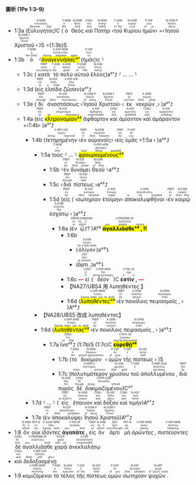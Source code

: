 #### 圖析 (1Pe 1:3–9)
- <rt>1:3a</rt> (<RUBY><ruby><ruby>Εὐλογητὸς<rt>Blessed [be]</rt></ruby><rt>εὐλογητός</rt></ruby><rt>A-NSM</rt></RUBY>)C (<RUBY><ruby><ruby>ὁ<rt>the</rt></ruby><rt>ὁ</rt></ruby><rt>T-NSM</rt></RUBY> <RUBY><ruby><ruby>Θεὸς<rt>God</rt></ruby><rt>θεός</rt></ruby><rt>N-NSM</rt></RUBY> <RUBY><ruby><ruby>καὶ<rt>and</rt></ruby><rt>καί</rt></ruby><rt>CONJ</rt></RUBY> <RUBY><ruby><ruby>Πατὴρ<rt>Father</rt></ruby><rt>πατήρ</rt></ruby><rt>N-NSM</rt></RUBY> ‹<RUBY><ruby><ruby>τοῦ<rt>of the</rt></ruby><rt>ὁ</rt></ruby><rt>T-GSM</rt></RUBY> <RUBY><ruby><ruby>Κυρίου<rt>Lord</rt></ruby><rt>κύριος</rt></ruby><rt>N-GSM</rt></RUBY> <RUBY><ruby><ruby>ἡμῶν<rt>of us</rt></ruby><rt>ἐγώ</rt></ruby><rt>P-1GP</rt></RUBY>› =‹<RUBY><ruby><ruby>Ἰησοῦ<rt>Jesus</rt></ruby><rt>Ἰησοῦς</rt></ruby><rt>N-GSM-P</rt></RUBY> <RUBY><ruby><ruby>Χριστοῦ<rt>Christ</rt></ruby><rt>Χριστός</rt></ruby><rt>N-GSM-T</rt></RUBY> › )S ={<rt>1:3b</rt>}S
- <rt>1:3b</rt> <RUBY><ruby><ruby>ὁ<rt>the [One]</rt></ruby><rt>ὁ</rt></ruby><rt>T-NSM</rt></RUBY> ⸉<RUBY><ruby><ruby><mark><em>ἀναγεννήσας°¹</em></mark><rt>having begotten again</rt></ruby><rt>ἀναγεννάω</rt></ruby><rt>V-AAP-NSM</rt></RUBY> (<RUBY><ruby><ruby>ἡμᾶς<rt>us</rt></ruby><rt>ἐγώ</rt></ruby><rt>P-1AP</rt></RUBY>)c ⸊
	- <rt>1:3c</rt>  (<RUBY><ruby><ruby>κατὰ<rt>according to</rt></ruby><rt>κατά</rt></ruby><rt>PREP</rt></RUBY> <RUBY><ruby><ruby>τὸ<rt>the</rt></ruby><rt>ὁ</rt></ruby><rt>T-ASN</rt></RUBY> <RUBY><ruby><ruby>πολὺ<rt>great</rt></ruby><rt>πολύς</rt></ruby><rt>A-ASN</rt></RUBY> <RUBY><ruby><ruby>αὐτοῦ<rt>of Him</rt></ruby><rt>αὐτός</rt></ruby><rt>P-GSM</rt></RUBY> <RUBY><ruby><ruby>ἔλεος<rt>mercy</rt></ruby><rt>ἔλεος</rt></ruby><rt>N-ASN</rt></RUBY>)a°¹⮥ ⸉ ... ... ⸊ 
	- <rt>1:3d</rt> (<RUBY><ruby><ruby>εἰς<rt>to</rt></ruby><rt>εἰς</rt></ruby><rt>PREP</rt></RUBY> <RUBY><ruby><ruby>ἐλπίδα<rt>a hope</rt></ruby><rt>ἐλπίς</rt></ruby><rt>N-ASF</rt></RUBY> <RUBY><ruby><ruby><em>ζῶσαν</em><rt>living</rt></ruby><rt>ζάω</rt></ruby><rt>V-PAP-ASF</rt></RUBY>)a°¹⮥
	- <rt>1:3e</rt> (<RUBY><ruby><ruby>δι᾽<rt>through</rt></ruby><rt>διά</rt></ruby><rt>PREP</rt></RUBY> <RUBY><ruby><ruby>ἀναστάσεως<rt>[the] resurrection</rt></ruby><rt>ἀνάστασις</rt></ruby><rt>N-GSF</rt></RUBY> ‹<RUBY><ruby><ruby>Ἰησοῦ<rt>of Jesus</rt></ruby><rt>Ἰησοῦς</rt></ruby><rt>N-GSM-P</rt></RUBY> <RUBY><ruby><ruby>Χριστοῦ<rt>Christ</rt></ruby><rt>Χριστός</rt></ruby><rt>N-GSM-T</rt></RUBY>› ‹<RUBY><ruby><ruby>ἐκ<rt>out from</rt></ruby><rt>ἐκ</rt></ruby><rt>PREP</rt></RUBY> <RUBY><ruby><ruby>νεκρῶν ,<rt>[the] dead</rt></ruby><rt>νεκρός</rt></ruby><rt>A-GPM</rt></RUBY>› )a°¹⮥
	- <rt>1:4a</rt> (<RUBY><ruby><ruby>εἰς<rt>to</rt></ruby><rt>εἰς</rt></ruby><rt>PREP</rt></RUBY> <RUBY><ruby><ruby><mark>κληρονομίαν°²</mark><rt>an inheritance</rt></ruby><rt>κληρονομία</rt></ruby><rt>N-ASF</rt></RUBY> <RUBY><ruby><ruby>ἄφθαρτον<rt>imperishable</rt></ruby><rt>ἄφθαρτος</rt></ruby><rt>A-ASF</rt></RUBY> <RUBY><ruby><ruby>καὶ<rt>and</rt></ruby><rt>καί</rt></ruby><rt>CONJ</rt></RUBY> <RUBY><ruby><ruby>ἀμίαντον<rt>undefiled</rt></ruby><rt>ἀμίαντος</rt></ruby><rt>A-ASF</rt></RUBY> <RUBY><ruby><ruby>καὶ<rt>and</rt></ruby><rt>καί</rt></ruby><rt>CONJ</rt></RUBY> <RUBY><ruby><ruby>ἀμάραντον<rt>unfading</rt></ruby><rt>ἀμάραντος</rt></ruby><rt>A-ASF</rt></RUBY> +‹<rt>1:4b</rt>› )a°¹⮥
		- <rt>1:4b</rt> (<RUBY><ruby><ruby><em>τετηρημένην</em><rt>being reserved</rt></ruby><rt>τηρέω</rt></ruby><rt>V-RPP-ASF</rt></RUBY> ‹<RUBY><ruby><ruby>ἐν<rt>in</rt></ruby><rt>ἐν</rt></ruby><rt>PREP</rt></RUBY> <RUBY><ruby><ruby>οὐρανοῖς<rt>[the] heavens</rt></ruby><rt>οὐρανός</rt></ruby><rt>N-DPM</rt></RUBY>› ‹<RUBY><ruby><ruby>εἰς<rt>for</rt></ruby><rt>εἰς</rt></ruby><rt>PREP</rt></RUBY> <RUBY><ruby><ruby>ὑμᾶς<rt>you</rt></ruby><rt>σύ</rt></ruby><rt>P-2AP</rt></RUBY> =<rt>1:5a</rt> › )a°²⮥
			- <rt>1:5a</rt> <RUBY><ruby><ruby>τοὺς<rt>who</rt></ruby><rt>ὁ</rt></ruby><rt>T-APM</rt></RUBY> ⸉ ... ⸊ <RUBY><ruby><ruby><mark><em>φρουρουμένους°³</em></mark><rt>[are] being guarded</rt></ruby><rt>φρουρέω</rt></ruby><rt>V-PPP-APM</rt></RUBY>
				- <rt>1:5b</rt> ⸉<RUBY><ruby><ruby>ἐν<rt>by</rt></ruby><rt>ἐν</rt></ruby><rt>PREP</rt></RUBY> <RUBY><ruby><ruby>δυνάμει<rt>[the] power</rt></ruby><rt>δύναμις</rt></ruby><rt>N-DSF</rt></RUBY> <RUBY><ruby><ruby>Θεοῦ<rt>of God</rt></ruby><rt>θεός</rt></ruby><rt>N-GSM</rt></RUBY> ⸊a°³⮥
				- <rt>1:5c</rt> ‹<RUBY><ruby><ruby>διὰ<rt>through</rt></ruby><rt>διά</rt></ruby><rt>PREP</rt></RUBY> <RUBY><ruby><ruby>πίστεως<rt>faith</rt></ruby><rt>πίστις</rt></ruby><rt>N-GSF</rt></RUBY> ›a°³⮥
				- <rt>1:5d</rt> {<RUBY><ruby><ruby>εἰς<rt>for</rt></ruby><rt>εἰς</rt></ruby><rt>PREP</rt></RUBY> ( ‹<RUBY><ruby><ruby>σωτηρίαν<rt>[the] salvation</rt></ruby><rt>σωτηρία</rt></ruby><rt>N-ASF</rt></RUBY> <RUBY><ruby><ruby>ἑτοίμην<rt>ready</rt></ruby><rt>ἕτοιμος</rt></ruby><rt>A-ASF</rt></RUBY>› <RUBY><ruby><ruby><em>ἀποκαλυφθῆναι</em><rt>to be revealed</rt></ruby><rt>ἀποκαλύπτω</rt></ruby><rt>V-APN</rt></RUBY> ‹<RUBY><ruby><ruby>ἐν<rt>in</rt></ruby><rt>ἐν</rt></ruby><rt>PREP</rt></RUBY> <RUBY><ruby><ruby>καιρῷ<rt>[the] time</rt></ruby><rt>καιρός</rt></ruby><rt>N-DSM</rt></RUBY> <RUBY><ruby><ruby>ἐσχάτῳ<rt>last</rt></ruby><rt>ἔσχατος</rt></ruby><rt>A-DSM</rt></RUBY> › )a°³⮥
					- <rt>1:6a</rt> (<RUBY><ruby><ruby>ἐν<rt>in</rt></ruby><rt>ἐν</rt></ruby><rt>PREP</rt></RUBY> <RUBY><ruby><ruby>ᾧ⮥?<rt>which</rt></ruby><rt>ὅς, ἥ</rt></ruby><rt>R-DSM⁞DSN</rt></RUBY>)A°⁴ <RUBY><ruby><ruby><mark><strong>ἀγαλλιᾶσθε°⁴ , !!</strong></mark><rt>you greatly rejoice</rt></ruby><rt>ἀγαλλιάω</rt></ruby><rt>V-PNI⁞PNM-2P</rt></RUBY> 
						- <rt>1:6b</rt> 
							- (<RUBY><ruby><ruby>ὀλίγον<rt>for a little while</rt></ruby><rt>ὀλίγος</rt></ruby><rt>A-ASN</rt></RUBY>)a°⁵⮧
							- (<RUBY><ruby><ruby>ἄρτι ,<rt>at present</rt></ruby><rt>ἄρτι</rt></ruby><rt>ADV</rt></RUBY>)a°⁵⮧
						- <rt>1:6c</rt> <strong><font color='red'>— </font></strong><RUBY><ruby><ruby>εἰ<rt>if</rt></ruby><rt>εἰ</rt></ruby><rt>CONJ</rt></RUBY> (<RUBY><ruby><ruby><em>δέον</em><rt>being necessary</rt></ruby><rt>δεῖ</rt></ruby><rt>V-PAP-NSN</rt></RUBY>)C <RUBY><ruby><ruby><strong>ἐστὶν ,</strong><rt>it is</rt></ruby><rt>εἰμί</rt></ruby><rt>V-PAI-3S</rt></RUBY> <strong><font color='red'>— </font></strong>
						- 【NA27/UBS4 用  λυπηθέντες 】
						- <rt>1:6d</rt> (<RUBY><ruby><ruby><mark><em>λυπηθέντες°⁵</em></mark><rt>having been put to grief</rt></ruby><rt>λυπέω</rt></ruby><rt>V-APP-NPM</rt></RUBY> ‹<RUBY><ruby><ruby>ἐν<rt>by</rt></ruby><rt>ἐν</rt></ruby><rt>PREP</rt></RUBY> <RUBY><ruby><ruby>ποικίλοις<rt>various</rt></ruby><rt>ποικίλος</rt></ruby><rt>A-DPM</rt></RUBY> <RUBY><ruby><ruby>πειρασμοῖς ,<rt>trials</rt></ruby><rt>πειρασμός</rt></ruby><rt>N-DPM</rt></RUBY> › )A°⁴⮥
			- 【NA28/UBS5 改成 λυπηθέντας】
			- <rt>1:6d</rt> (<RUBY><ruby><ruby><mark><em>λυπηθέντας°⁵</em></mark><rt>having been put to grief</rt></ruby><rt>λυπέω</rt></ruby><rt>V-APP-APM</rt></RUBY> ‹<RUBY><ruby><ruby>ἐν<rt>by</rt></ruby><rt>ἐν</rt></ruby><rt>PREP</rt></RUBY> <RUBY><ruby><ruby>ποικίλοις<rt>various</rt></ruby><rt>ποικίλος</rt></ruby><rt>A-DPM</rt></RUBY> <RUBY><ruby><ruby>πειρασμοῖς ,<rt>trials</rt></ruby><rt>πειρασμός</rt></ruby><rt>N-DPM</rt></RUBY> › )a°³⮥
				- <rt>1:7a</rt> <RUBY><ruby><ruby>ἵνα°⁵⮥<rt>so that</rt></ruby><rt>ἵνα</rt></ruby><rt>CONJ</rt></RUBY> (<rt>1:7b</rt>)S (<rt>1:7c</rt>)C <RUBY><ruby><ruby><mark><strong>εὑρεθῇ°⁶</strong></mark><rt>may be discovered</rt></ruby><rt>εὑρίσκω</rt></ruby><rt>V-APS-3S</rt></RUBY>
					- <rt>1:7b</rt> (<RUBY><ruby><ruby>τὸ<rt>the</rt></ruby><rt>ὁ</rt></ruby><rt>T-NSN</rt></RUBY> <RUBY><ruby><ruby>δοκίμιον<rt>proven genuineness</rt></ruby><rt>δοκίμιον</rt></ruby><rt>N-NSN</rt></RUBY> ‹ <RUBY><ruby><ruby>ὑμῶν<rt>of your</rt></ruby><rt>σύ</rt></ruby><rt>P-2GP</rt></RUBY> <RUBY><ruby><ruby>τῆς<rt>-</rt></ruby><rt>ὁ</rt></ruby><rt>T-GSF</rt></RUBY> <RUBY><ruby><ruby>πίστεως<rt>faith</rt></ruby><rt>πίστις</rt></ruby><rt>N-GSF</rt></RUBY> › )S
					- <rt>1:7c</rt> (<RUBY><ruby><ruby>πολυτιμότερον<rt>more precious</rt></ruby><rt>πολύτιμος</rt></ruby><rt>A-NSN-C</rt></RUBY> <RUBY><ruby><ruby>χρυσίου<rt>than gold</rt></ruby><rt>χρυσίον</rt></ruby><rt>N-GSN</rt></RUBY> <RUBY><ruby><ruby>τοῦ<rt>-</rt></ruby><rt>ὁ</rt></ruby><rt>T-GSN</rt></RUBY> <RUBY><ruby><ruby><em>ἀπολλυμένου ,</em><rt>perishing</rt></ruby><rt>ἀπολλύω</rt></ruby><rt>V-PMP-GSN</rt></RUBY> <RUBY><ruby><ruby>διὰ<rt>by</rt></ruby><rt>διά</rt></ruby><rt>PREP</rt></RUBY> <RUBY><ruby><ruby>πυρὸς<rt>fire</rt></ruby><rt>πῦρ</rt></ruby><rt>N-GSN</rt></RUBY> <RUBY><ruby><ruby>δὲ<rt>though</rt></ruby><rt>δέ</rt></ruby><rt>CONJ</rt></RUBY> <RUBY><ruby><ruby><em>δοκιμαζομένου</em><rt>being refined</rt></ruby><rt>δοκιμάζω</rt></ruby><rt>V-PPP-GSN</rt></RUBY>)C°⁷
		- <rt>1:7d</rt> ⸉ ... ⸊ (<RUBY><ruby><ruby>εἰς<rt>to result in</rt></ruby><rt>εἰς</rt></ruby><rt>PREP</rt></RUBY> <RUBY><ruby><ruby>ἔπαινον<rt>praise</rt></ruby><rt>ἔπαινος</rt></ruby><rt>N-ASM</rt></RUBY> <RUBY><ruby><ruby>καὶ<rt>and</rt></ruby><rt>καί</rt></ruby><rt>CONJ</rt></RUBY> <RUBY><ruby><ruby>δόξαν<rt>glory</rt></ruby><rt>δόξα</rt></ruby><rt>N-ASF</rt></RUBY> <RUBY><ruby><ruby>καὶ<rt>and</rt></ruby><rt>καί</rt></ruby><rt>CONJ</rt></RUBY> <RUBY><ruby><ruby>τιμὴν<rt>honor</rt></ruby><rt>τιμή</rt></ruby><rt>N-ASF</rt></RUBY>)A°⁷⮥
		- <rt>1:7e</rt> (<RUBY><ruby><ruby>ἐν<rt>in</rt></ruby><rt>ἐν</rt></ruby><rt>PREP</rt></RUBY> <RUBY><ruby><ruby>ἀποκαλύψει<rt>[the] revelation</rt></ruby><rt>ἀποκάλυψις</rt></ruby><rt>N-DSF</rt></RUBY> <RUBY><ruby><ruby>Ἰησοῦ<rt>of Jesus</rt></ruby><rt>Ἰησοῦς</rt></ruby><rt>N-GSM-P</rt></RUBY> <RUBY><ruby><ruby>Χριστοῦ<rt>Christ</rt></ruby><rt>Χριστός</rt></ruby><rt>N-GSM-T</rt></RUBY>)A°⁷⮥
- <rt>1:8</rt> <RUBY><ruby><ruby>ὃν<rt>whom</rt></ruby><rt>ὅς, ἥ</rt></ruby><rt>R-ASM</rt></RUBY> <RUBY><ruby><ruby>οὐκ<rt>not</rt></ruby><rt>οὐ</rt></ruby><rt>PRT-N</rt></RUBY> <RUBY><ruby><ruby><em>ἰδόντες</em><rt>having seen</rt></ruby><rt>εἴδω</rt></ruby><rt>V-2AAP-NPM</rt></RUBY> <RUBY><ruby><ruby><strong>ἀγαπᾶτε ,</strong><rt>you love</rt></ruby><rt>ἀγαπάω</rt></ruby><rt>V-PAI-2P</rt></RUBY> <RUBY><ruby><ruby>εἰς<rt>on</rt></ruby><rt>εἰς</rt></ruby><rt>PREP</rt></RUBY> <RUBY><ruby><ruby>ὃν<rt>whom</rt></ruby><rt>ὅς, ἥ</rt></ruby><rt>R-ASM</rt></RUBY> <RUBY><ruby><ruby>ἄρτι<rt>now [though]</rt></ruby><rt>ἄρτι</rt></ruby><rt>ADV</rt></RUBY> <RUBY><ruby><ruby>μὴ<rt>not</rt></ruby><rt>μή</rt></ruby><rt>PRT-N</rt></RUBY> <RUBY><ruby><ruby><em>ὁρῶντες ,</em><rt>seeing</rt></ruby><rt>ὁράω</rt></ruby><rt>V-PAP-NPM</rt></RUBY> <RUBY><ruby><ruby><em>πιστεύοντες</em><rt>believing</rt></ruby><rt>πιστεύω</rt></ruby><rt>V-PAP-NPM</rt></RUBY> <RUBY><ruby><ruby>δὲ<rt>now</rt></ruby><rt>δέ</rt></ruby><rt>CONJ</rt></RUBY> <RUBY><ruby><ruby>ἀγαλλιᾶσθε<rt>you exult</rt></ruby><rt>ἀγαλλιάω</rt></ruby><rt>V-PNI⁞PNM-2P</rt></RUBY> <RUBY><ruby><ruby>χαρᾷ<rt>with joy</rt></ruby><rt>χαρά</rt></ruby><rt>N-DSF</rt></RUBY> <RUBY><ruby><ruby>ἀνεκλαλήτῳ<rt>inexpressible</rt></ruby><rt>ἀνεκλάλητος</rt></ruby><rt>A-DSF</rt></RUBY> 
- <RUBY><ruby><ruby>καὶ<rt>and</rt></ruby><rt>καί</rt></ruby><rt>CONJ</rt></RUBY> <RUBY><ruby><ruby><em>δεδοξασμένῃ</em><rt>filled with glory</rt></ruby><rt>δοξάζω</rt></ruby><rt>V-RPP-DSF</rt></RUBY> 
- <rt>1:9</rt> <RUBY><ruby><ruby><em>κομιζόμενοι</em><rt>receiving</rt></ruby><rt>κομίζω</rt></ruby><rt>V-PMP-NPM</rt></RUBY> <RUBY><ruby><ruby>τὸ<rt>the</rt></ruby><rt>ὁ</rt></ruby><rt>T-ASN</rt></RUBY> <RUBY><ruby><ruby>τέλος<rt>outcome</rt></ruby><rt>τέλος</rt></ruby><rt>N-ASN</rt></RUBY> <RUBY><ruby><ruby>τῆς<rt>of the</rt></ruby><rt>ὁ</rt></ruby><rt>T-GSF</rt></RUBY> <RUBY><ruby><ruby>πίστεως<rt>faith</rt></ruby><rt>πίστις</rt></ruby><rt>N-GSF</rt></RUBY> <RUBY><ruby><ruby>ὑμῶν<rt>of you</rt></ruby><rt>σύ</rt></ruby><rt>P-2GP</rt></RUBY> <RUBY><ruby><ruby>σωτηρίαν<rt>[the] salvation</rt></ruby><rt>σωτηρία</rt></ruby><rt>N-ASF</rt></RUBY> <RUBY><ruby><ruby>ψυχῶν .<rt>of [your] souls</rt></ruby><rt>ψυχή</rt></ruby><rt>N-GPF</rt></RUBY> 